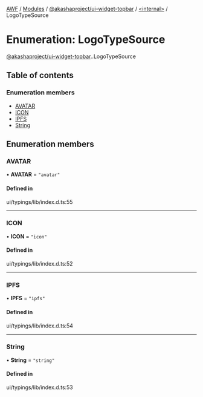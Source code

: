 [AWF](../README.md) / [Modules](../modules.md) / [@akashaproject/ui-widget-topbar](../modules/akashaproject_ui_widget_topbar.md) / [<internal\>](../modules/akashaproject_ui_widget_topbar._internal_.md) / LogoTypeSource

# Enumeration: LogoTypeSource

[@akashaproject/ui-widget-topbar](../modules/akashaproject_ui_widget_topbar.md).[<internal>](../modules/akashaproject_ui_widget_topbar._internal_.md).LogoTypeSource

## Table of contents

### Enumeration members

- [AVATAR](akashaproject_ui_widget_topbar._internal_.LogoTypeSource.md#avatar)
- [ICON](akashaproject_ui_widget_topbar._internal_.LogoTypeSource.md#icon)
- [IPFS](akashaproject_ui_widget_topbar._internal_.LogoTypeSource.md#ipfs)
- [String](akashaproject_ui_widget_topbar._internal_.LogoTypeSource.md#string)

## Enumeration members

### AVATAR

• **AVATAR** = `"avatar"`

#### Defined in

ui/typings/lib/index.d.ts:55

___

### ICON

• **ICON** = `"icon"`

#### Defined in

ui/typings/lib/index.d.ts:52

___

### IPFS

• **IPFS** = `"ipfs"`

#### Defined in

ui/typings/lib/index.d.ts:54

___

### String

• **String** = `"string"`

#### Defined in

ui/typings/lib/index.d.ts:53
